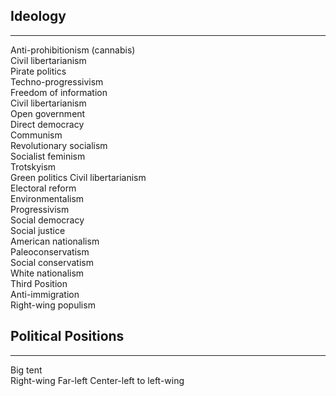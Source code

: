 ## Ideology
______________
Anti-prohibitionism (cannabis)  
Civil libertarianism  
Pirate politics    
Techno-progressivism    
Freedom of information    
Civil libertarianism    
Open government    
Direct democracy  
Communism  
Revolutionary socialism  
Socialist feminism  
Trotskyism  
Green politics
Civil libertarianism  
Electoral reform  
Environmentalism  
Progressivism  
Social democracy  
Social justice  
American nationalism  
Paleoconservatism  
Social conservatism  
White nationalism  
Third Position  
Anti-immigration  
Right-wing populism 

## Political Positions
________________

Big tent  
Right-wing
Far-left
Center-left to left-wing
